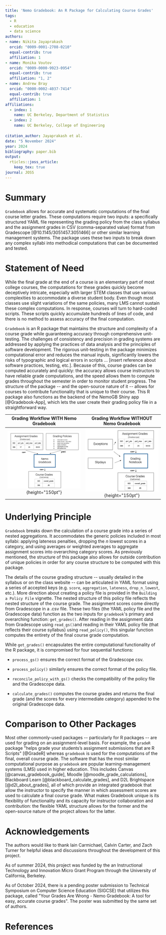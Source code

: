 ```yaml
---
title: 'Nemo Gradebook: An R Package for Calculating Course Grades'
tags:
  - R
  - education
  - data science
authors:
- name: Nikita Jayaprakash
  orcid: "0009-0001-2708-0210"
  equal-contrib: true
  affiliation: 1
- name: Monika Voutov
  orcid: "0009-0000-9923-0954"
  equal-contrib: true
  affiliation: "1, 2"
- name: Andrew Bray
  orcid: "0000-0002-4037-7414"
  equal-contrib: true
  affiliation: 1
affiliations:
  - index: 1
    name: UC Berkeley, Department of Statistics
  - index: 2
    name: UC Berkeley, College of Engineering

citation_author: Jayaprakash et al.
date: "5 November 2024"
year: 2024
bibliography: paper.bib
output: 
  rticles::joss_article:
    keep_tex: true
journal: JOSS
---
```


# Summary

`Gradebook` allows for accurate and systematic computations of the final course letter grades. These computations require two inputs: a specifically structured YAML file representing the grading policy from the class syllabus and the assignment grades in CSV (comma-separated value) format from Gradescope [@10.1145/3051457.3051466] or other similar learning management systems. 
The package uses these two inputs to break down any complex syllabi into methodical computations that can be documented and tested.

# Statement of Need

While the final grade at the end of a course is an elementary part of most college courses, the computations for these grades quickly become deceptively intricate, especially with larger STEM classes that use various complexities to accommodate a diverse student body. Even though most classes use slight variations of the same policies, many LMS cannot sustain these complex computations. In response, courses will turn to hard-coded scripts. These scripts quickly accumulate hundreds of lines of code, and there is no method to assess accuracy of the final computation. 



`Gradebook` is an R package that maintains the structure and complexity of a course grade while guaranteeing accuracy through comprehensive unit-testing. The challenges of consistency and precision in grading systems are addressed by applying the practices of data analysis and the principles of software development. The rigorous unit-testing in the package minimizes computational error and reduces the manual inputs, significantly lowers the risks of typographic and logical errors in scripts ... [insert reference about software practices, testing, etc.]. Because of this, course grades can be computed accurately and quickly: the accuracy allows course instructors to have reliable grade computations, and the speed allows them to compute grades throughout the semester in order to monitor student progress. The structure of the package -- and the open-source nature of it -- allows for courses to contribute functionality that is unique to their course. This R package also functions as the backend of the NemoGB Shiny app [@Gradebook-App], which lets the user create their grading policy file in a straightforward way. 

Grading Workflow WITH Nemo Gradebook             |  Grading Workflow WITHOUT Nemo Gradebook
:-------------------------:|:-------------------------:
![](with_nemogb_workflow.png){height="150pt"}  |  ![](without_nemogb_workflow.png){height="150pt"}






# Underlying Principle

`Gradebook` breaks down the calculation of a course grade into a series of nested aggregations. It accommodates the generic policies included in most syllabi: applying lateness penalties, dropping the *n* lowest scores in a category, and using averages or weighted averages to aggregate assignment scores into overarching category scores. As previously mentioned, the structure of this package also allows for outside contribution of unique policies in order for any course structure to be computed with this package.

The details of the course grading structure -- usually detailed in the syllabus or on the class website -- can be articulated in YAML format using a series of accepted keys (e.g. `score`, `aggregation`, `lateness`, `drop_n_lowest`, etc.). More direction about creating a policy file is provided in the `Building a Policy File` vignette. The nested structure of this policy file reflects the nested structure of the course grade. The assignment scores come directly from Gradescope in a .csv file. These two files (the YAML policy file and the Gradescope data) function as the two inputs for `gradebook`'s primary and overarching function: `get_grades()`. After reading in the assignment data from Gradescope using `read_gs()`and reading in their YAML policy file (that reflects their course syllabus) using `read_policy()`, this singular function computes the entirety of the final course grade computation.

While `get_grades()` encapsulates the entire computational functionality of the R package, it is compromised for four sequential functions:

-   `process_gs()` ensures the correct format of the Gradescope csv.

-   `process_policy()` similarly ensures the correct format of the policy file.

-   `reconcile_policy_with_gs()` checks the compatibility of the policy file and the Gradescope data.

-   `calculate_grades()` computes the course grades and returns the final grade (and the scores for every intermediate category) appended to the original Gradescope data.


# Comparison to Other Packages

Most other commonly-used packages -- particularly for R packages -- are used for
grading on an assignment-level basis. For example, the `gradeR` package "helps
grade your students’s assignment submissions that are R Scripts" [@GradeR] whereas `gradebook` is used for the computations of the final, overall course grade.
The software that has the most similar computational purpose as `gradebook` are
popular learning-management systems (LMS) used in higher education. This includes
Canvas [@canvas_gradebook_guide], Moodle [@moodle_grade_calculations], Blackboard Learn [@blackboard_calculate_grades], and D2L Brightspace [@d2l_about_grades], all of which provide an
integrated gradebook that allow the instructor to specify the manner in which
assessment scores are used to calculate a final course grade. What makes Gradebook unique is its flexibility of functionality and its capacity for instructor collaboration and contribution:
the flexible YAML structure allows for the former and the open-source nature of the project allows for the latter.

# Acknowledgements

The authors would like to thank lain Carmichael, Calvin Carter, and Zach Turner for helpful ideas and discussions throughout the development of this project.

As of summer 2024, this project was funded by the an Instructional Technology and Innovation Micro Grant Program through the University of California, Berkeley. 

As of October 2024, there is a pending poster submission to Technical Symposium on Computer Science Education (SIGCSE) that utilizes this package, called "Your Grades Are Wrong - Nemo Gradebook: A tool for easy, accurate course grades". The poster was submitted by the same set of authors.


# References
